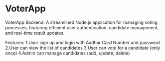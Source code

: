 # VoterApp

VoterApp Backend: A streamlined Node.js application for managing voting processes, featuring efficient user authentication, candidate management, and real-time result updates.

Features:
1.User sign up and login with Aadhar Card Number and password
2.User can view the list of candidates
3.User can vote for a candidate (only once)
4.Admin can manage candidates (add, update, delete)
